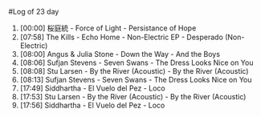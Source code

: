 #Log of 23 day

1. [00:00] 桜庭統 - Force of Light - Persistance of Hope
1. [07:58] The Kills - Echo Home - Non-Electric EP - Desperado (Non-Electric)
1. [08:00] Angus & Julia Stone - Down the Way - And the Boys
1. [08:06] Sufjan Stevens - Seven Swans - The Dress Looks Nice on You
1. [08:08] Stu Larsen - By the River (Acoustic) - By the River (Acoustic)
1. [08:13] Sufjan Stevens - Seven Swans - The Dress Looks Nice on You
1. [17:49] Siddhartha - El Vuelo del Pez - Loco
1. [17:53] Stu Larsen - By the River (Acoustic) - By the River (Acoustic)
1. [17:56] Siddhartha - El Vuelo del Pez - Loco
